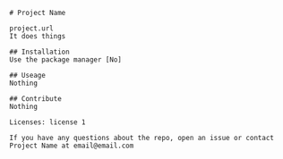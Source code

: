 
    # Project Name

    project.url
    It does things

    ## Installation
    Use the package manager [No]

    ## Useage
    Nothing

    ## Contribute
    Nothing

    Licenses: license 1

    If you have any questions about the repo, open an issue or contact Project Name at email@email.com
    